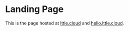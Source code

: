 # Landing Page

This is the page hosted at [lttle.cloud](https://lttle.cloud) and [hello.lttle.cloud](https://hello.lttle.cloud).